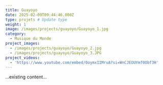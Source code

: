 ```yaml
---
title: Guayoyo
date: 2025-02-09T09:44:46.000Z
type: projets # Update type
weight: 1
image: /images/projects/guayoyo/Guayoyo_1.jpg
category:
  - Musique du Monde
project_images:
  - /images/projects/guayoyo/Guayoyo_2.jpg
  - /images/projects/guayoyo/Guayoyo_3.JPG
project_videos:
  - 'https://www.youtube.com/embed/0oymxIIMruA?si=WnCJEOUYmf0Obf3H'
---
```

...existing content...
